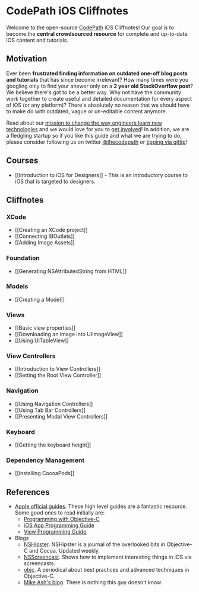 # CodePath iOS Cliffnotes

Welcome to the open-source [CodePath](http://thecodepath.com) iOS Cliffnotes! Our goal is to become the **central crowdsourced resource** for complete and up-to-date iOS content and tutorials.

## Motivation

Ever been **frustrated finding information on outdated one-off blog posts and tutorials** that has since become irrelevant? How many times were you googling only to find your answer only on a **2 year old StackOverflow post**? We believe there's got to be a better way. Why not have the community work together to create useful and detailed documentation for every aspect of iOS (or any platform)? There's absolutely no reason that we should have to make do with outdated, vague or un-editable content anymore.

Read about our [mission to change the way engineers learn new technologies](https://github.com/thecodepath/android_guides/wiki/The-CodePath-Goal) and we would love for you to [get involved](https://github.com/thecodepath/android_guides/wiki/The-CodePath-Goal#how-do-i-help)! In addition, we are a fledgling startup so if you like this guide and what we are trying to do, please consider following us on twitter [@thecodepath](https://twitter.com/thecodepath) or [tipping via gittip](https://www.gittip.com/nesquena/)! 

## Courses

- [[Introduction to iOS for Designers]] - This is an introductory course to iOS that is targeted to designers.

## Cliffnotes

### XCode

- [[Creating an XCode project]]
- [[Connecting IBOutlets]]
- [[Adding Image Assets]]

### Foundation

- [[Generating NSAttributedString from HTML]]

### Models

- [[Creating a Model]]

### Views

- [[Basic view properties]]
- [[Downloading an image into UIImageView]]
- [[Using UITableView]]

### View Controllers

- [[Introduction to View Controllers]]
- [[Setting the Root View Controller]]

### Navigation

- [[Using Navigation Controllers]]
- [[Using Tab Bar Controllers]]
- [[Presenting Modal View Controllers]]

### Keyboard

- [[Getting the keyboard height]]

### Dependency Management

- [[Installing CocoaPods]]

## References

- [Apple official guides](https://developer.apple.com/library/ios/navigation/#section=Resource%20Types&topic=Guides). These high level guides are a fantastic resource. Some good ones to read initially are:
  - [Programming with Objective-C](https://developer.apple.com/library/ios/documentation/Cocoa/Conceptual/ProgrammingWithObjectiveC/Introduction/Introduction.html#//apple_ref/doc/uid/TP40011210)
  - [iOS App Programming Guide](https://developer.apple.com/library/ios/documentation/iPhone/Conceptual/iPhoneOSProgrammingGuide/Introduction/Introduction.html#//apple_ref/doc/uid/TP40007072)
  - [View Programming Guide](https://developer.apple.com/library/ios/documentation/WindowsViews/Conceptual/ViewPG_iPhoneOS/Introduction/Introduction.html#//apple_ref/doc/uid/TP40009503)
- Blogs
  - [NSHipster](http://nshipster.com/). NSHipster is a journal of the overlooked bits in Objective-C and Cocoa. Updated weekly.
  - [NSScreencast](http://nsscreencast.com/). Shows how to implement interesting things in iOS via screencasts.
  - [objc](http://www.objc.io/). A periodical about best practices and advanced techniques in Objective-C.
  - [Mike Ash's blog](https://www.mikeash.com/pyblog/). There is nothing this guy doesn't know.